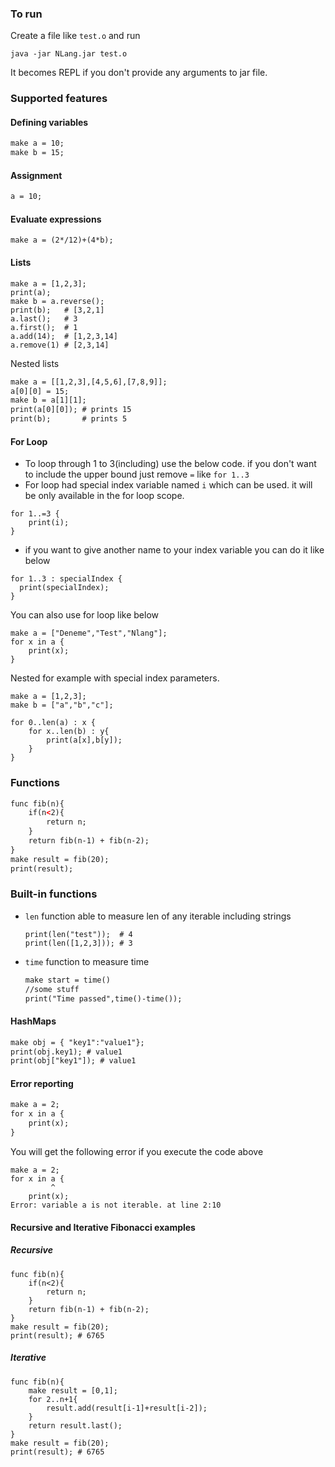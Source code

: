### To run
Create a file like `test.o` and run

```commandline
java -jar NLang.jar test.o
```
It becomes REPL if you don't provide any arguments to jar file.

### Supported features

#### Defining variables
```html
make a = 10;
make b = 15;
```
#### Assignment
```html
a = 10;
```
#### Evaluate expressions
```terminal
make a = (2*/12)+(4*b);
```
#### Lists

```console
make a = [1,2,3];
print(a);
make b = a.reverse();
print(b);   # [3,2,1]
a.last();   # 3
a.first();  # 1
a.add(14);  # [1,2,3,14]
a.remove(1) # [2,3,14]
```

Nested lists
```html
make a = [[1,2,3],[4,5,6],[7,8,9]];
a[0][0] = 15;
make b = a[1][1];
print(a[0][0]); # prints 15 
print(b);       # prints 5
```

#### For Loop
- To loop through 1 to 3(including) use the below code. if you don't want to include the upper bound just remove `=`
  like `for 1..3`
- For loop had special index variable named `i` which can be used. it will be only available in the for loop scope.
```console
for 1..=3 {
    print(i);
}
```
- if you want to give another name to your index variable you can do it like below
```console
for 1..3 : specialIndex {
  print(specialIndex);
} 
```
You can also use for loop like below
```console
make a = ["Deneme","Test","Nlang"];
for x in a {
    print(x);
}
```

Nested for example with special index parameters.
```console
make a = [1,2,3];
make b = ["a","b","c"];

for 0..len(a) : x {
    for x..len(b) : y{
        print(a[x],b[y]);
    }
}

```

### Functions
```html
func fib(n){
    if(n<2){
        return n;
    }
    return fib(n-1) + fib(n-2);
}
make result = fib(20);
print(result);
```

### Built-in functions
- `len` function able to measure len of any iterable including strings
  ```console
  print(len("test"));  # 4
  print(len([1,2,3])); # 3 
  ```
- `time` function to measure time
  ```html
  make start = time()
  //some stuff
  print("Time passed",time()-time());
  ```

#### HashMaps


```html
make obj = { "key1":"value1"};
print(obj.key1); # value1
print(obj["key1"]); # value1
```

#### Error reporting

```html
make a = 2;
for x in a {
    print(x);
}
```
You will get the following error if you execute the code above

```console
make a = 2;
for x in a {
         ^
    print(x);
Error: variable a is not iterable. at line 2:10
```



#### Recursive and Iterative Fibonacci examples

##### Recursive

```console
func fib(n){
    if(n<2){
        return n;
    }
    return fib(n-1) + fib(n-2);
}
make result = fib(20);
print(result); # 6765
```

##### Iterative 
```console
func fib(n){
    make result = [0,1];
    for 2..n+1{
        result.add(result[i-1]+result[i-2]);
    }
    return result.last();
}
make result = fib(20);
print(result); # 6765
```